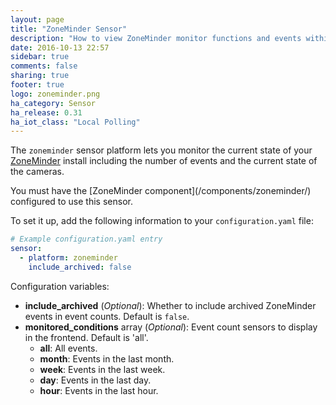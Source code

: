 ```yaml
---
layout: page
title: "ZoneMinder Sensor"
description: "How to view ZoneMinder monitor functions and events within Home Assistant."
date: 2016-10-13 22:57
sidebar: true
comments: false
sharing: true
footer: true
logo: zoneminder.png
ha_category: Sensor
ha_release: 0.31
ha_iot_class: "Local Polling"
---
```



The `zoneminder` sensor platform lets you monitor the current state of your [ZoneMinder](https://www.zoneminder.com) install including the number of events and the current state of the cameras.

<p class='note'>
You must have the [ZoneMinder component](/components/zoneminder/) configured to use this sensor.
</p>

To set it up, add the following information to your `configuration.yaml` file:

```yaml
# Example configuration.yaml entry
sensor:
  - platform: zoneminder
    include_archived: false
```

Configuration variables:

- **include_archived** (*Optional*): Whether to include archived ZoneMinder events in event counts. Default is `false`.
- **monitored_conditions** array (*Optional*): Event count sensors to display in the frontend. Default is 'all'.
  - **all**: All events.
  - **month**: Events in the last month.
  - **week**: Events in the last week.
  - **day**: Events in the last day.
  - **hour**: Events in the last hour.

